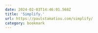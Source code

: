 ```yaml
---
date: 2024-02-03T14:46:01.568Z
title: 'Simplify.'
url: https://paulstamatiou.com/simplify/
category: bookmark
---
```

